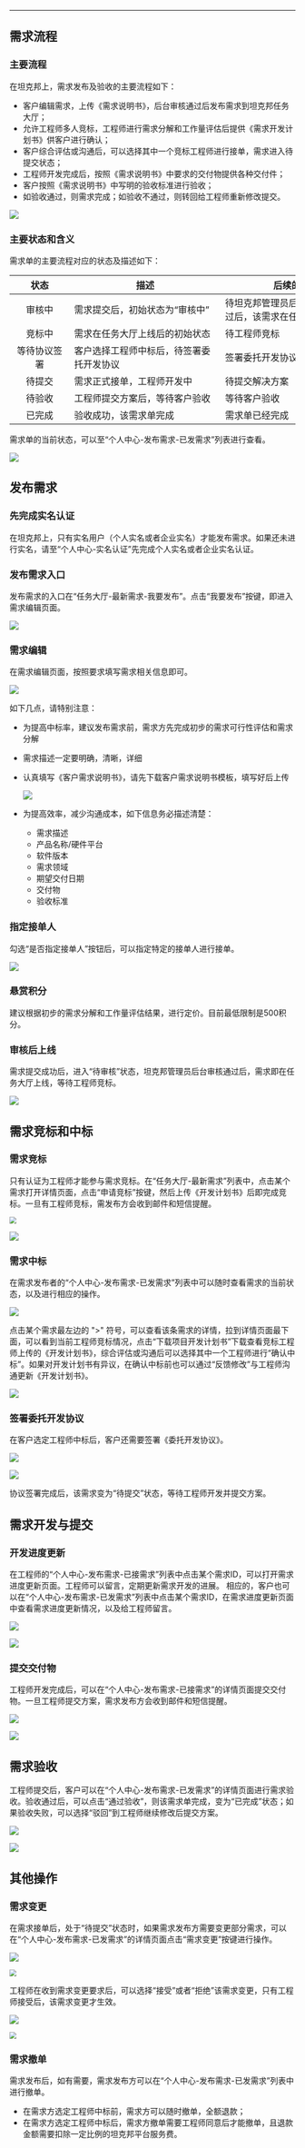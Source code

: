 ------

## 需求流程

### 主要流程

在坦克邦上，需求发布及验收的主要流程如下：

- 客户编辑需求，上传《需求说明书》，后台审核通过后发布需求到坦克邦任务大厅；
- 允许工程师多人竞标，工程师进行需求分解和工作量评估后提供《需求开发计划书》供客户进行确认；
- 客户综合评估或沟通后，可以选择其中一个竞标工程师进行接单，需求进入待提交状态；
- 工程师开发完成后，按照《需求说明书》中要求的交付物提供各种交付件；
- 客户按照《需求说明书》中写明的验收标准进行验收；
- 如验收通过，则需求完成；如验收不通过，则转回给工程师重新修改提交。

![](request.assets/xuqiuliucheng.png)



### 主要状态和含义

需求单的主要流程对应的状态及描述如下：

| <span style="display:inline-block;width:90px">状态</span> | <span style="display:inline-block;width:250px">描述</span> | <span style="display:inline-block;width:250px">后续的操作</span> | <span style="display:inline-block;width:100px">Owner</span> |
| :-------------------------------------------------------: | ---------------------------------------------------------- | ------------------------------------------------------------ | ----------------------------------------------------------- |
|                          审核中                           | 需求提交后，初始状态为“审核中”                             | 待坦克邦管理员后台审核，审核通过后，该需求在任务大厅上线     | 坦克邦管理员                                                |
|                          竞标中                           | 需求在任务大厅上线后的初始状态                             | 待工程师竞标                                                 | 工程师                                                      |
|                       等待协议签署                        | 客户选择工程师中标后，待签署委托开发协议                   | 签署委托开发协议                                             | 客户                                                        |
|                          待提交                           | 需求正式接单，工程师开发中                                 | 待提交解决方案                                               | 工程师                                                      |
|                          待验收                           | 工程师提交方案后，等待客户验收                             | 等待客户验收                                                 | 客户                                                        |
|                          已完成                           | 验收成功，该需求单完成                                     | 需求单已经完成                                               | 无                                                          |


需求单的当前状态，可以至“个人中心-发布需求-已发需求”列表进行查看。

![](request.assets/xuqiuzhuangtai.png)



## 发布需求 

### 先完成实名认证

在坦克邦上，只有实名用户（个人实名或者企业实名）才能发布需求。如果还未进行实名，请至“个人中心-实名认证”先完成个人实名或者企业实名认证。



### 发布需求入口

发布需求的入口在“任务大厅-最新需求-我要发布”。点击“我要发布”按键，即进入需求编辑页面。

![](request.assets/fabuxuqiu.png)



### 需求编辑

在需求编辑页面，按照要求填写需求相关信息即可。

![](request.assets/xuqiubianji.png)

如下几点，请特别注意：

- 为提高中标率，建议发布需求前，需求方先完成初步的需求可行性评估和需求分解

- 需求描述一定要明确，清晰，详细

- 认真填写《客户需求说明书》，请先下载客户需求说明书模板，填写好后上传

  ![](request.assets/xuqiushuomingshu.png)

- 为提高效率，减少沟通成本，如下信息务必描述清楚：

  - 需求描述
  - 产品名称/硬件平台
  - 软件版本
  - 需求领域
  - 期望交付日期
  - 交付物
  - 验收标准


### 指定接单人

勾选“是否指定接单人”按钮后，可以指定特定的接单人进行接单。

![](request.assets/zhidingjdr.png)



### 悬赏积分

建议根据初步的需求分解和工作量评估结果，进行定价。目前最低限制是500积分。



### 审核后上线

需求提交成功后，进入“待审核”状态，坦克邦管理员后台审核通过后，需求即在任务大厅上线，等待工程师竞标。

![](request.assets/jingbiao.png)



## 需求竞标和中标

### 需求竞标

只有认证为工程师才能参与需求竞标。在“任务大厅-最新需求”列表中，点击某个需求打开详情页面，点击“申请竞标”按键，然后上传《开发计划书》后即完成竞标。一旦有工程师竞标，需发布方会收到邮件和短信提醒。

<img src="ts_userguide.assets/shenqingjingbiao.png" style="zoom:75%;" />

![](request.assets/jihuashu.png)



### 需求中标

在需求发布者的“个人中心-发布需求-已发需求”列表中可以随时查看需求的当前状态，以及进行相应的操作。

![](request.assets/zhongbiao1.png)



点击某个需求最左边的 ">" 符号，可以查看该条需求的详情，拉到详情页面最下面，可以看到当前工程师竞标情况，点击“下载项目开发计划书”下载查看竞标工程师上传的《开发计划书》，综合评估或沟通后可以选择其中一个工程师进行“确认中标”。如果对开发计划书有异议，在确认中标前也可以通过“反馈修改”与工程师沟通更新《开发计划书》。

![](request.assets/zhongbiao2.png)



### 签署委托开发协议

在客户选定工程师中标后，客户还需要签署《委托开发协议》。

![](request.assets/xieyi1.png)

![](request.assets/xieyi2.png)

协议签署完成后，该需求变为“待提交”状态，等待工程师开发并提交方案。



## 需求开发与提交

### 开发进度更新

在工程师的“个人中心-发布需求-已接需求”列表中点击某个需求ID，可以打开需求进度更新页面。工程师可以留言，定期更新需求开发的进展。
相应的，客户也可以在“个人中心-发布需求-已发需求”列表中点击某个需求ID，在需求进度更新页面中查看需求进度更新情况，以及给工程师留言。

![](request.assets/xuqiutijiao1.png)

![](request.assets/xuqiutijiao2.png)



### 提交交付物

工程师开发完成后，可以在“个人中心-发布需求-已接需求”的详情页面提交交付物。一旦工程师提交方案，需求发布方会收到邮件和短信提醒。

![](request.assets/xuqiutijiao3.png)

![](request.assets/xuqiutijiao4.png)



## 需求验收

工程师提交后，客户可以在“个人中心-发布需求-已发需求”的详情页面进行需求验收。验收通过后，可以点击“通过验收”，则该需求单完成，变为“已完成”状态；如果验收失败，可以选择“驳回”到工程师继续修改后提交方案。

![](request.assets/xuqiuyanshou1.png)

![](request.assets/xuqiuyanshou2.png)



## 其他操作 

### 需求变更

在需求接单后，处于“待提交”状态时，如果需求发布方需要变更部分需求，可以在“个人中心-发布需求-已发需求”的详情页面点击“需求变更”按键进行操作。

![](request.assets/xuqiubiangeng2.png)

<img src="ts_userguide.assets/xuqiubiangeng3.png" style="zoom:75%;" />



工程师在收到需求变更要求后，可以选择“接受”或者“拒绝”该需求变更，只有工程师接受后，该需求变更才生效。

![](request.assets/xuqiubiangeng4.png)

<img src="ts_userguide.assets/xuqiubiangeng5.png" style="zoom:75%;" />



### 需求撤单

需求发布后，如有需要，需求发布方可以在“个人中心-发布需求-已发需求”列表中进行撤单。

- 在需求方选定工程师中标前，需求方可以随时撤单，全额退款；
- 在需求方选定工程师中标后，需求方撤单需要工程师同意后才能撤单，且退款金额需要扣除一定比例的坦克邦平台服务费。

